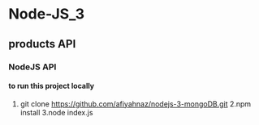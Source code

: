 # Node-JS_3
## products API
### NodeJS API


#### to run this project locally
1. git clone https://github.com/afiyahnaz/nodejs-3-mongoDB.git
2.npm install
3.node index.js
